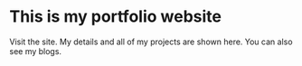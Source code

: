 # This is my portfolio website

Visit the site. My details and all of my projects are shown here. You can also see my blogs.